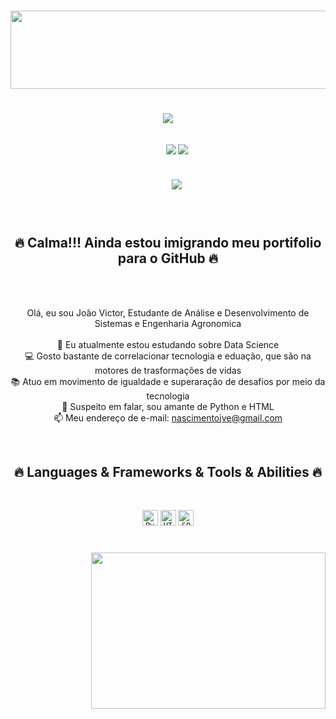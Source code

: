 <h1>
<img align="center" height="125" width="1000" src="https://tenor.com/view/spongebob-gif-9320485.gif"  />
  </h1>
<h1 align="center">
  <a href="https://git.io/typing-svg">
    <img src="https://readme-typing-svg.herokuapp.com?color=9DB5AF&size=40&multiline=false&width=1000&lines=Olá,+pessoas!+👋;Eu+sou+João+Victor....;Prazer+em+te+conhecer!&center=true&size=30">
  </a>
</h1>

<h5 align="center">
  <code>
    <a href="https://www.linkedin.com/in/nascimentojve/" title="LinkedIn Profile" target="_blank"><img src="https://img.shields.io/badge/LinkedIn-0077B5?style=for-the-badge&logo=linkedin&logoColor=white" target="_blank"></a></code>
  <a href="https://instagram.com/nascimentojve" title="Perfil do Instagram" target="_blank"><img src="https://img.shields.io/badge/-Instagram-%23E4405F?style=for-the-badge&logo=instagram&logoColor=white" target="_blank"></a>
 </h1>
<h5 align="center">
  <code>
    <a href="https://victoren.weebly.com/" title="Site" target="_blank"><img src="http://doisnovarejo.com.br/wp-content/uploads/2020/12/bot%C3%A3o-site.png" target="_blank"></a></code>
  
 </h1>
<br>
<h2 align="center">🔥 Calma!!! Ainda estou imigrando meu portifolio para o GitHub 🔥</h2>
  <br>

<br>
<p align="center">
  Olá, eu sou João Victor, Estudante de Análise e Desenvolvimento de Sistemas e Engenharia Agronomica
  <br>
  <br>
  🔬 Eu atualmente estou estudando sobre Data Science
  <br>
  💻 Gosto bastante de correlacionar tecnologia e eduação, que são na motores de trasformações de vidas
  <br>
  📚 Atuo em movimento de igualdade e superaração de desafios por meio da tecnologia
  <br>
  💬 Suspeito em falar, sou amante de Python e HTML
  <br>
  📫 Meu endereço de e-mail: <a href="mailto: nascimentojve@gmail.com">nascimentojve@gmail.com</a>
</p>

<br>
<h2 align="center">🔥 Languages & Frameworks & Tools & Abilities 🔥</h2>
<br>
<p align="center">
  <code><img title="Python" height="25" src="images/python-original.svg"></code>
   <code><img title="HTML" height="25" src="images/python-original.svg"></code>
   <code><img title="SQL" height="25" src="images/python-original.svg"></code>

</p>

<h1>
  </h2>
 
<img align="right" height="250" width="375" alt="" src="https://raw.githubusercontent.com/iampavangandhi/iampavangandhi/master/gifs/coder.gif" />
    


